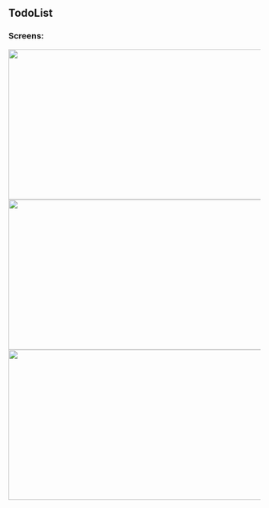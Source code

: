 ## TodoList

### Screens:


<img width="600px" height="300px" src="https://user-images.githubusercontent.com/54432325/87152941-e92b8000-c2b6-11ea-894a-b62d5b2114ff.png">

<img width="600px" height="300px" src="https://user-images.githubusercontent.com/54432325/87153032-0f512000-c2b7-11ea-9929-a0e13dddd00f.png">

<img width="600px" height="300px" src="https://user-images.githubusercontent.com/54432325/87153085-2bed5800-c2b7-11ea-8500-3c5efbca87d3.png">
